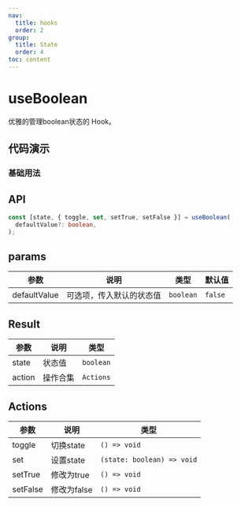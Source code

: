 ```yaml
---
nav:
  title: hooks
  order: 2
group: 
  title: State
  order: 4
toc: content
---
```


# useBoolean

优雅的管理boolean状态的 Hook。

## 代码演示

### 基础用法

<code src="./demo/demo1.tsx"></code>

## API

```typescript
const [state, { toggle, set, setTrue, setFalse }] = useBoolean(
  defaultValue?: boolean,
);
```

## params
|参数|说明|类型|默认值|
|---|---|---|---|
|defaultValue|可选项，传入默认的状态值|`boolean`|`false`|

## Result

|参数|说明|类型|
|---|---|---|
|state|状态值|`boolean`|
|action|操作合集|`Actions`|

## Actions
|参数|说明|类型|
|---|---|---|
|toggle|切换state|`() => void`|
|set|设置state|`(state: boolean) => void`|
|setTrue|修改为true|`() => void`|
|setFalse|修改为false|`() => void`|